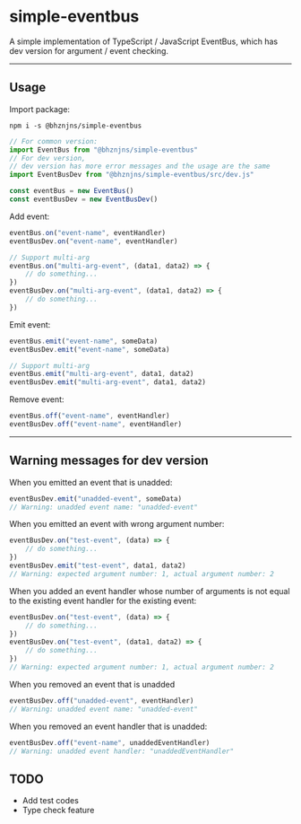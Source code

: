 # simple-eventbus

A simple implementation of TypeScript / JavaScript EventBus, which has dev version for argument / event checking.

* * *

## Usage

Import package:

```shell
npm i -s @bhznjns/simple-eventbus
```

```JavaScript
// For common version:
import EventBus from "@bhznjns/simple-eventbus"
// For dev version,
// dev version has more error messages and the usage are the same
import EventBusDev from "@bhznjns/simple-eventbus/src/dev.js"

const eventBus = new EventBus()
const eventBusDev = new EventBusDev()
```

Add event:

```JavaScript
eventBus.on("event-name", eventHandler)
eventBusDev.on("event-name", eventHandler)

// Support multi-arg
eventBus.on("multi-arg-event", (data1, data2) => {
    // do something...
})
eventBusDev.on("multi-arg-event", (data1, data2) => {
    // do something...
})
```

Emit event:

```JavaScript
eventBus.emit("event-name", someData)
eventBusDev.emit("event-name", someData)

// Support multi-arg
eventBus.emit("multi-arg-event", data1, data2)
eventBusDev.emit("multi-arg-event", data1, data2)
```

Remove event:

```JavaScript
eventBus.off("event-name", eventHandler)
eventBusDev.off("event-name", eventHandler)
```

* * *

## Warning messages for dev version

When you emitted an event that is unadded:

```JavaScript
eventBusDev.emit("unadded-event", someData)
// Warning: unadded event name: "unadded-event"
```

When you emitted an event with wrong argument number:

```JavaScript
eventBusDev.on("test-event", (data) => {
    // do something...
})
eventBusDev.emit("test-event", data1, data2)
// Warning: expected argument number: 1, actual argument number: 2
```

When you added an event handler whose number of arguments is not equal to the existing event handler for the existing event:

```JavaScript
eventBusDev.on("test-event", (data) => {
    // do something...
})
eventBusDev.on("test-event", (data1, data2) => {
    // do something...
})
// Warning: expected argument number: 1, actual argument number: 2
```

When you removed an event that is unadded

```JavaScript
eventBusDev.off("unadded-event", eventHandler)
// Warning: unadded event name: "unadded-event"
```

When you removed an event handler that is unadded:

```JavaScript
eventBusDev.off("event-name", unaddedEventHandler)
// Warning: unadded event handler: "unaddedEventHandler"
```

## TODO

- Add test codes
- Type check feature
